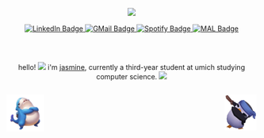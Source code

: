 <p align="center">
    <img src="https://media1.giphy.com/media/v1.Y2lkPTc5MGI3NjExYjZiNTFiNTQ3ZmQwMTc5NGNiZmE2MGI5MThkMDgzOWMyZmQ0ZDBkNSZjdD1z/lnyTxlW69yhGNaHcwr/giphy.gif" width="150"/>
</p>

<div id="badges" align="center">
  <a href="https://www.linkedin.com/in/jasmine-hou1/">
    <img src="https://img.shields.io/badge/LinkedIn-blue?style=for-the-badge&logo=linkedin&logoColor=white" alt="LinkedIn Badge"/>
  </a>
  <a href="mailto:jsmnhou@umich.edu">
    <img src="https://img.shields.io/badge/Gmail-D14836?style=for-the-badge&logo=gmail&logoColor=white" alt="GMail Badge"/>
  </a>
  <a href="https://open.spotify.com/user/ke17fmzadn03r8cr328qxoguo">
    <img src="https://img.shields.io/badge/Spotify-1ED760?&style=for-the-badge&logo=spotify&logoColor=white" alt="Spotify Badge"/>
  </a>
  <a href="https://myanimelist.net/profile/ppozzu">
    <img src="https://img.shields.io/badge/MAL-2E51A2?style=for-the-badge&logo=myanimelist&logoColor=white" alt="MAL Badge"/>
  </a>
</div>

<p align="center">
    <img src="https://komarev.com/ghpvc/?username=jsmnhou&style=flat-square&color=blue" alt=""/>
</p>

<div id="user-content-toc" align="center">
    <p style="display: inline-block;">
    hello! <img src="https://media.giphy.com/media/hvRJCLFzcasrR4ia7z/giphy.gif" width="30"> i'm <a href="https://jasminehou.dev/">jasmine</a>, currently a third-year student at umich studying computer science. 
    <img src="https://media3.giphy.com/media/v1.Y2lkPTc5MGI3NjExOTY3MGNmZmM4ZjI5NDI3NzJmZDk0MmYzMDE0YWQ0MGE1NTIzNDEyYSZjdD1z/5aYfJYohCSeYgtVlUj/giphy.gif" width="40"> 
    </p>
</div>

<p float="left">
<!--   <img src="/github-metrics1.svg" align=top width = 50%/> -->
<!--   <img src="/github-metrics2.svg" align=top width = 48%/> -->
</p>

<p align="center">
    <img align="left" src="shork.png" width="75"/>
<!--     <img src="https://github.com/devicons/devicon/blob/master/icons/cplusplus/cplusplus-line.svg" alt="css3" width="52" height="52" />
    <img src="https://raw.githubusercontent.com/devicons/devicon/master/icons/java/java-original-wordmark.svg" alt="java" width="52" height="52" />
    <img src="https://raw.githubusercontent.com/devicons/devicon/master/icons/python/python-original-wordmark.svg" alt="python" width="52" height="52" />
    <img src="https://raw.githubusercontent.com/devicons/devicon/master/icons/git/git-plain.svg" alt="nginx" width="52" height="52" /> -->
    <img align="right" src="pengu_slay.png" width="64" />
</p>

